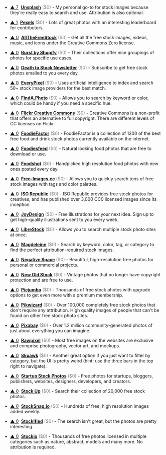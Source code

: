 - <a href="#vote-form" class="vote-link" rel="modal:open" id="Unsplash">&#x25B2; <span class="count">7</span></a> &nbsp;**[Unsplash](https://unsplash.com/)** <span style="color: grey;">($0)</span> - My personal go-to for stock images because they're really easy to search and use. Attribution is also optional.

- <a href="#vote-form" class="vote-link" rel="modal:open" id="Pexels">&#x25B2; <span class="count">1</span></a> &nbsp;**[Pexels](https://www.pexels.com/)** <span style="color: grey;">($0)</span> - Lots of great photos with an interesting leaderboard for contributors.

- <a href="#vote-form" class="vote-link" rel="modal:open" id="AllTheFreeStock">&#x25B2; <span class="count">0</span></a> &nbsp;**[AllTheFreeStock](http://allthefreestock.com/)** <span style="color: grey;">($0)</span> - Get all the free stock images, videos, music, and icons under the Creative Commons Zero license.

- <a href="#vote-form" class="vote-link" rel="modal:open" id="Burst_by_Shopify">&#x25B2; <span class="count">0</span></a> &nbsp;**[Burst by Shopify](https://burst.shopify.com/)** <span style="color: grey;">($0)</span> - Their collections offer nice groupings of photos for specific use cases.

- <a href="#vote-form" class="vote-link" rel="modal:open" id="Death_to_Stock_Newsletter">&#x25B2; <span class="count">0</span></a> &nbsp;**[Death to Stock Newsletter](https://deathtothestockphoto.com/)** <span style="color: grey;">($0)</span> - Subscribe to get free stock photos emailed to you every day.

- <a href="#vote-form" class="vote-link" rel="modal:open" id="EveryPixel">&#x25B2; <span class="count">0</span></a> &nbsp;**[EveryPixel](https://everypixel.com/)** <span style="color: grey;">($0)</span> - Uses artificial intelligence to index and search 50+ stock image providers for the best match.

- <a href="#vote-form" class="vote-link" rel="modal:open" id="FindA.Photo">&#x25B2; <span class="count">0</span></a> &nbsp;**[FindA.Photo](http://finda.photo/)** <span style="color: grey;">($0)</span> - Allows you to search by keyword or color, which could be handy if you need a specific hue.

- <a href="#vote-form" class="vote-link" rel="modal:open" id="Flickr_Creative_Commons">&#x25B2; <span class="count">0</span></a> &nbsp;**[Flickr Creative Commons](https://www.flickr.com/creativecommons/)** <span style="color: grey;">($0)</span> - Creative Commons is a non-profit that offers an alternative to full copyright. There are different levels of CC licenses on Flickr.

- <a href="#vote-form" class="vote-link" rel="modal:open" id="FoodieFactor">&#x25B2; <span class="count">0</span></a> &nbsp;**[FoodieFactor](https://foodiefactor.com/)** <span style="color: grey;">($0)</span> - FoodieFactor is a collection of 1200 of the best free food and drink stock photos currently available on the internet.

- <a href="#vote-form" class="vote-link" rel="modal:open" id="Foodiesfeed">&#x25B2; <span class="count">0</span></a> &nbsp;**[Foodiesfeed](https://foodiesfeed.com/)** <span style="color: grey;">($0)</span> - Natural looking food photos that are free to download or use.

- <a href="#vote-form" class="vote-link" rel="modal:open" id="Foodshot">&#x25B2; <span class="count">0</span></a> &nbsp;**[Foodshot](http://foodshot.co/)** <span style="color: grey;">($0)</span> - Handpicked high resolution food photos with new ones posted every day.

- <a href="#vote-form" class="vote-link" rel="modal:open" id="Free-Images.cc">&#x25B2; <span class="count">0</span></a> &nbsp;**[Free-Images.cc](http://www.free-images.cc/)** <span style="color: grey;">($0)</span> - Allows you to quickly search tons of free stock images with tags and color palettes.

- <a href="#vote-form" class="vote-link" rel="modal:open" id="ISO_Republic">&#x25B2; <span class="count">0</span></a> &nbsp;**[ISO Republic](https://isorepublic.com/)** <span style="color: grey;">($0)</span> - ISO Republic provides free stock photos for creatives, and has published over 3,000 CC0 licensed images since its inception.

- <a href="#vote-form" class="vote-link" rel="modal:open" id="JoyDesign">&#x25B2; <span class="count">0</span></a> &nbsp;**[JoyDesign](https://joydesign.co/)** <span style="color: grey;">($0)</span> - Free illustrations for your next idea. Sign up to get high-quality illustrations sent to you every week.

- <a href="#vote-form" class="vote-link" rel="modal:open" id="LibreStock">&#x25B2; <span class="count">0</span></a> &nbsp;**[LibreStock](http://librestock.com/)** <span style="color: grey;">($0)</span> - Allows you to search multiple stock photo sites at once.

- <a href="#vote-form" class="vote-link" rel="modal:open" id="Magdeleine">&#x25B2; <span class="count">0</span></a> &nbsp;**[Magdeleine](https://magdeleine.co/browse/)** <span style="color: grey;">($0)</span> - Search by keyword, color, tag, or category to find the perfect attribution-required stock images.

- <a href="#vote-form" class="vote-link" rel="modal:open" id="Negative_Space">&#x25B2; <span class="count">0</span></a> &nbsp;**[Negative Space](https://www.negativespace.co/)** <span style="color: grey;">($0)</span> - Beautiful, high-resolution free photos for personal or commercial projects.

- <a href="#vote-form" class="vote-link" rel="modal:open" id="New_Old_Stock">&#x25B2; <span class="count">0</span></a> &nbsp;**[New Old Stock](https://nos.twnsnd.co/)** <span style="color: grey;">($0)</span> - Vintage photos that no longer have copyright protection and are free to use.

- <a href="#vote-form" class="vote-link" rel="modal:open" id="Picjumbo">&#x25B2; <span class="count">0</span></a> &nbsp;**[Picjumbo](https://picjumbo.com/)** <span style="color: grey;">($0)</span> - Thousands of free stock photos with upgrade options to get even more with a premium membership.

- <a href="#vote-form" class="vote-link" rel="modal:open" id="Pikwizard">&#x25B2; <span class="count">0</span></a> &nbsp;**[Pikwizard](https://pikwizard.com/)** <span style="color: grey;">($0)</span> - Over 100,000 completely free stock photos that don't require any attribution. High quality images of people that can't be found on other free stock photo sites.

- <a href="#vote-form" class="vote-link" rel="modal:open" id="Pixabay">&#x25B2; <span class="count">0</span></a> &nbsp;**[Pixabay](http://pixabay.com/)** <span style="color: grey;">($0)</span> - Over 1.2 million community-generated photos of just about everything you can imagine.

- <a href="#vote-form" class="vote-link" rel="modal:open" id="Rawpixel">&#x25B2; <span class="count">0</span></a> &nbsp;**[Rawpixel](https://www.rawpixel.com/)** <span style="color: grey;">($0)</span> - Most free images on the websites are exclusive and comprise photography, vector art, and mockups.

- <a href="#vote-form" class="vote-link" rel="modal:open" id="Skuawk">&#x25B2; <span class="count">0</span></a> &nbsp;**[Skuawk](http://skuawk.com/)** <span style="color: grey;">($0)</span> - Another great option if you just want to filter by category, but the UI is pretty weird (hint: use the three bars in the top right to navigate).

- <a href="#vote-form" class="vote-link" rel="modal:open" id="Startup_Stock_Photos">&#x25B2; <span class="count">0</span></a> &nbsp;**[Startup Stock Photos](http://startupstockphotos.com/)** <span style="color: grey;">($0)</span> - Free photos for startups, bloggers, publishers, websites, designers, developers, and creators.

- <a href="#vote-form" class="vote-link" rel="modal:open" id="Stock_Up">&#x25B2; <span class="count">0</span></a> &nbsp;**[Stock Up](http://www.sitebuilderreport.com/stock-up)** <span style="color: grey;">($0)</span> - Search their collection of 20,000 free stock photos.

- <a href="#vote-form" class="vote-link" rel="modal:open" id="StockSnap.io">&#x25B2; <span class="count">0</span></a> &nbsp;**[StockSnap.io](https://stocksnap.io/)** <span style="color: grey;">($0)</span> - Hundreds of free, high resolution images added weekly.

- <a href="#vote-form" class="vote-link" rel="modal:open" id="Stockified">&#x25B2; <span class="count">0</span></a> &nbsp;**[Stockified](https://www.stockified.com/)** <span style="color: grey;">($0)</span> - The search isn't great, but the photos are pretty interesting.

- <a href="#vote-form" class="vote-link" rel="modal:open" id="Stockio">&#x25B2; <span class="count">0</span></a> &nbsp;**[Stockio](https://www.stockio.com/)** <span style="color: grey;">($0)</span> - Thousands of free photos licensed in multiple categories such as nature, abstract, models and many more. No attribution is required.

